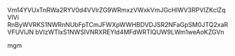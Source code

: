 Vm14YVUxTnRWa2RYV0d4VVlrZG9WRmxzVWxkVmJGcHlWV3RPVlZKclZqVlVi
RnByWVRKS1NWRnNUbFpTCmJFWXpWWHBDVDJSR2NFaGpSM0JTQ2xaRVFUVlJN
bVIzWTIxS1NWSlVNRXREYld4MFdWRTlQUW9LWm1weAoKZGVn

mgm